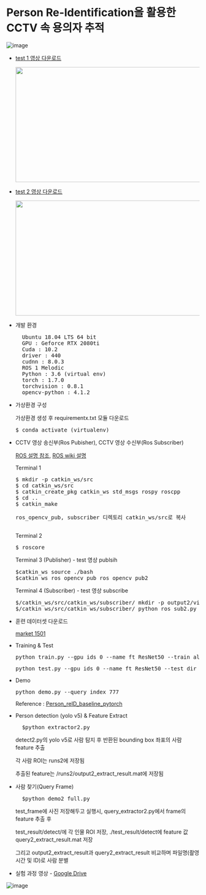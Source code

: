 # Person Re-Identification을 활용한 CCTV 속 용의자 추적

![image](https://user-images.githubusercontent.com/80872528/145921687-e0805b3e-e99b-4eb2-bbc5-36b3e2822606.png)



* [test 1 영상 다운로드](https://github.com/Achilleas/cctv-prototype-deepsort/blob/master/videos/town_short.mp4)

  <p align="center">
    <img width="500" height="300" src="https://user-images.githubusercontent.com/80872528/145817522-b7b12a6b-b970-4fb7-89e2-5ba0f4c22ee3.png">
  </p>

* [test 2 영상 다운로드](http://www.cvg.reading.ac.uk/PETS2009/a.html)
  
  <p align="center">
    <img width="500" height="300" src="https://user-images.githubusercontent.com/80872528/145817577-c10c2da0-6f01-46f8-acf5-31c27b681d83.png">
  </p>
  



* 개발 환경

  <pre>
	Ubuntu 18.04 LTS 64 bit
	GPU : Geforce RTX 2080ti
	Cuda : 10.2
	driver : 440
	cudnn : 8.0.3
	ROS 1 Melodic
	Python : 3.6 (virtual env)	
	torch : 1.7.0
	torchvision : 0.8.1
	opencv-python : 4.1.2
  </pre>
  
  
* 가상환경 구성  
  
  가상환경 생성 후 requirementx.txt 모듈 다운로드
  
  <pre>
  $ conda activate (virtualenv)
  </pre>
  

* CCTV 영상 송신부(Ros Pubisher), CCTV 영상 수신부(Ros Subscriber)
  
  [ROS 설명 참조](https://github.com/SungjoonCho/ROS-study), [ROS wiki 설명](http://wiki.ros.org/ROS/Tutorials)
  
  Terminal 1
  <pre>
  $ mkdir -p catkin_ws/src
  $ cd catkin_ws/src
  $ catkin_create_pkg catkin_ws std_msgs rospy roscpp
  $ cd ..
  $ catkin_make
  
  ros_opencv_pub, subscriber 디렉토리 catkin_ws/src로 복사
  
  </pre>

  Terminal 2
  <pre>
  $ roscore
  </pre>
  
  Terminal 3 (Publisher) - test 영상 publsih
  <pre>
  $catkin_ws source ./bash
  $catkin_ws ros_opencv_pub ros_opencv_pub2 
  </pre>
  
  Terminal 4 (Subscriber) - test 영상 subscribe
  <pre>
  $/catkin_ws/src/catkin_ws/subscriber/ mkdir -p output2/video
  $/catkin_ws/src/catkin_ws/subscriber/ python ros_sub2.py
  </pre>
   


* 훈련 데이터셋 다운로드

  [market 1501](https://www.kaggle.com/pengcw1/market-1501/data)
  
* Training & Test
  <pre>
  python train.py --gpu_ids 0 --name ft_ResNet50 --train_all --batchsize 32  --data_dir your_data_path
  </pre>
  
  <pre>
  python test.py --gpu_ids 0 --name ft_ResNet50 --test_dir your_data_path  --batchsize 32 --which_epoch 59
  </pre>
  
* Demo
  <pre>
  python demo.py --query_index 777
  </pre>
  
  Reference : [Person_reID_baseline_pytorch](https://github.com/layumi/Person_reID_baseline_pytorch/blob/master/tutorial/README.md)


* Person detection (yolo v5) & Feature Extract
  
  <pre>
    $python extractor2.py
  </pre>

  detect2.py의 yolo v5로 사람 탐지 후 반환된 bounding box 좌표의 사람 feature 추출
  
  각 사람 ROI는 runs2에 저장됨
  
  추출된 feature는 /runs2/output2_extract_result.mat에 저장됨
  
  
* 사람 찾기(Query Frame)

  <pre>
    $python demo2_full.py 
  </pre>
  
  test_frame에 사진 저장해두고 실행시, query_extractor2.py에서 frame의 feature 추출 후 
  
  test_result/detect/에 각 인물 ROI 저장, ./test_result/detect에 feature 값 query2_extract_result.mat 저장
  
  그리고 output2_extract_result과 query2_extract_result 비교하며 파일명(촬영시간 및 ID)로 사람 분별
  
  

* 실험 과정 영상 - [Google Drive](https://drive.google.com/drive/folders/1nzh57DeMqPWge6X7Q2PlNvUwW7iobQ2W?usp=sharing)

![image](https://user-images.githubusercontent.com/80872528/145921687-e0805b3e-e99b-4eb2-bbc5-36b3e2822606.png)

